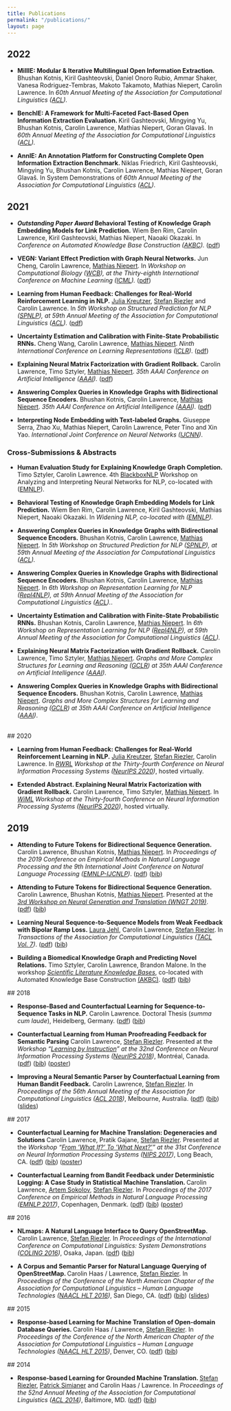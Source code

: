 ```yaml
---
title: Publications
permalink: "/publications/"
layout: page
---
```


## 2022
<ul>  
  <p><li><b>MillIE: Modular & Iterative Multilingual Open Information Extraction. </b>Bhushan Kotnis, Kiril Gashteovski, Daniel Onoro Rubio, Ammar Shaker, Vanesa Rodriguez-Tembras, Makoto Takamoto, Mathias Niepert, Carolin Lawrence. In <i>60th Annual Meeting of the Association for Computational Linguistics (<a href="https://2022.aclweb.org/">ACL</a>).</i></li></p>
  <p><li><b>BenchIE: A Framework for Multi-Faceted Fact-Based Open Information Extraction Evaluation. </b>Kiril Gashteovski, Mingying Yu, Bhushan Kotnis, Carolin Lawrence, Mathias Niepert, Goran Glavaš. In <i>60th Annual Meeting of the Association for Computational Linguistics (<a href="https://2022.aclweb.org/">ACL</a>).</i></li></p>
  <p><li><b>AnnIE: An Annotation Platform for Constructing Complete Open Information Extraction Benchmark. </b>Niklas Friedrich, Kiril Gashteovski, Mingying Yu, Bhushan Kotnis, Carolin Lawrence, Mathias Niepert, Goran Glavaš. In System Demonstrations of <i>60th Annual Meeting of the Association for Computational Linguistics (<a href="https://2022.aclweb.org/">ACL</a>).</i></li></p>
</ul>
  
## 2021
<ul>  
  
  <p><li><b><i>Outstanding Paper Award</i> Behavioral Testing of Knowledge Graph Embedding Models for Link Prediction.</b> Wiem Ben Rim, Carolin Lawrence, Kiril Gashteovski, Mathias Niepert, Naoaki Okazaki. In <i>Conference on Automated Knowledge Base Construction (<a href="https://www.akbc.ws/2021/">AKBC</a>).</i> (<a href="https://www.akbc.ws/2021/papers/3_2B2MliB8V">pdf</a>)</li></p>
<p><li><b>VEGN: Variant Effect Prediction with Graph Neural Networks.</b> Jun Cheng, Carolin Lawrence, <a href='http://www.matlog.net'>Mathias Niepert</a>. In <i>Workshop on Computational Biology (<a href="https://icml-compbio.github.io">WCB</a>), at the Thirty-eighth International Conference on Machine Learning (<a href="https://icml.cc/">ICML</a>).</i> (<a href="https://arxiv.org/abs/2106.13642">pdf</a>)</li></p>
<p><li><b>Learning from Human Feedback: Challenges for Real-World Reinforcement Learning in NLP.</b> <a href="https://research.google/people/JuliaKreutzer/">Julia Kreutzer</a>, <a href='http://www.cl.uni-heidelberg.de/~riezler/'>Stefan Riezler</a> and Carolin Lawrence. In <i>5th Workshop on Structured Prediction for NLP (<a href="http://structuredprediction.github.io/SPNLP21">SPNLP</a>), at 59th Annual Meeting of the Association for Computational Linguistics (<a href="https://2021.aclweb.org/">ACL</a>).</i>  (<a href="https://arxiv.org/abs/2011.02511">pdf</a>)</li></p>
<p><li><b>Uncertainty Estimation and Calibration with Finite-State Probabilistic RNNs.</b> Cheng Wang, Carolin Lawrence, <a href='http://www.matlog.net'>Mathias Niepert</a>. <i>Ninth International Conference on Learning Representations (<a href="https://iclr.cc/">ICLR</a>)</i>. (<a href="https://arxiv.org/abs/2011.12010">pdf</a>)</li></p>
<p><li><b>Explaining Neural Matrix Factorization with Gradient Rollback.</b> Carolin Lawrence, Timo Sztyler, <a href='http://www.matlog.net'>Mathias Niepert</a>. <i>35th AAAI Conference on Artificial Intelligence (<a href="https://aaai.org/Conferences/AAAI-21/">AAAI</a>).</i> (<a href="https://ojs.aaai.org/index.php/AAAI/article/view/16632">pdf</a>)</li></p>
<p><li><b>Answering Complex Queries in Knowledge Graphs with Bidirectional Sequence Encoders.</b> Bhushan Kotnis, Carolin Lawrence, <a href='http://www.matlog.net'>Mathias Niepert</a>. <i>35th AAAI Conference on Artificial Intelligence (<a href="https://aaai.org/Conferences/AAAI-21/">AAAI</a>).</i> (<a href="https://ojs.aaai.org/index.php/AAAI/article/view/16630">pdf</a>)</li></p>
<p><li><b>Interpreting Node Embedding with Text-labeled Graphs.</b> Giuseppe Serra, Zhao Xu, Mathias Niepert, Carolin Lawrence, Peter Tino and Xin Yao. <i>International Joint Conference on Neural Networks (<a href="https://www.ijcnn.org/">IJCNN</a>)</i>.</li></p>
</ul>

### Cross-Submissions & Abstracts
<ul>
<p><li><b>Human Evaluation Study for Explaining Knowledge Graph Completion.</b> Timo Sztyler, Carolin Lawrence. 4th <a href="https://blackboxnlp.github.io/">BlackboxNLP</a> Workshop on Analyzing and Interpreting Neural Networks for NLP, co-located with (<a href="https://2021.emnlp.org/">EMNLP</a>).</li></p>
<p><li><b>Behavioral Testing of Knowledge Graph Embedding Models for Link Prediction.</b> Wiem Ben Rim, Carolin Lawrence, Kiril Gashteovski, Mathias Niepert, Naoaki Okazaki. In <i>Widening NLP, co-located with (<a href="https://2021.emnlp.org/">EMNLP</a>).</i></li></p>
<p><li><b>Answering Complex Queries in Knowledge Graphs with Bidirectional Sequence Encoders.</b> Bhushan Kotnis, Carolin Lawrence, <a href='http://www.matlog.net'>Mathias Niepert</a>. In <i>5th Workshop on Structured Prediction for NLP (<a href="http://structuredprediction.github.io/SPNLP21">SPNLP</a>), at 59th Annual Meeting of the Association for Computational Linguistics (<a href="https://2021.aclweb.org/">ACL</a>).</i></li></p>
<p><li><b>Answering Complex Queries in Knowledge Graphs with Bidirectional Sequence Encoders.</b> Bhushan Kotnis, Carolin Lawrence, <a href='http://www.matlog.net'>Mathias Niepert</a>. In <i>6th Workshop on Representation Learning for NLP (<a href="https://sites.google.com/view/repl4nlp-2021/">Repl4NLP</a>), at 59th Annual Meeting of the Association for Computational Linguistics (<a href="https://2021.aclweb.org/">ACL</a>).</i>.</li></p>
<p><li><b>Uncertainty Estimation and Calibration with Finite-State Probabilistic RNNs.</b> Bhushan Kotnis, Carolin Lawrence, <a href='http://www.matlog.net'>Mathias Niepert</a>. In <i>6th Workshop on Representation Learning for NLP (<a href="https://sites.google.com/view/repl4nlp-2021/">Repl4NLP</a>), at 59th Annual Meeting of the Association for Computational Linguistics (<a href="https://2021.aclweb.org/">ACL</a>).</i></li></p>
<p><li><b>Explaining Neural Matrix Factorization with Gradient Rollback.</b> Carolin Lawrence, Timo Sztyler, <a href='http://www.matlog.net'>Mathias Niepert</a>. <i>Graphs and More Complex Structures for Learning and Reasoning (<a href="https://sites.google.com/view/gclr2021/">GCLR</a>) at 35th AAAI Conference on Artificial Intelligence (<a href="https://aaai.org/Conferences/AAAI-21/">AAAI</a>)</i>.</li></p>  
<p><li><b>Answering Complex Queries in Knowledge Graphs with Bidirectional Sequence Encoders.</b> Bhushan Kotnis, Carolin Lawrence, <a href='http://www.matlog.net'>Mathias Niepert</a>. <i>Graphs and More Complex Structures for Learning and Reasoning (<a href="https://sites.google.com/view/gclr2021/">GCLR</a>) at 35th AAAI Conference on Artificial Intelligence (<a href="https://aaai.org/Conferences/AAAI-21/">AAAI</a>)</i>.</li></p>
</ul>
  
<br/>
## 2020
<ul>  
<p><li><b>Learning from Human Feedback: Challenges for Real-World Reinforcement Learning in NLP.</b> <a href="https://research.google/people/JuliaKreutzer/">Julia Kreutzer</a>, <a href='http://www.cl.uni-heidelberg.de/~riezler/'>Stefan Riezler</a>, Carolin Lawrence. In <i><a href="https://sites.google.com/view/neurips2020rwrl">RWRL</a> Workshop at the Thirty-fourth Conference on Neural Information Processing Systems (<a href="https://nips.cc/Conferences/2020">NeurIPS 2020</a>)</i>, hosted virtually.</li></p>
<p><li><b>Extended Abstract. Explaining Neural Matrix Factorization with Gradient Rollback.</b> Carolin Lawrence, Timo Sztyler, <a href='http://www.matlog.net'>Mathias Niepert</a>. In <i><a href="https://wimlworkshop.org/neurips2020/">WiML</a> Workshop at the Thirty-fourth Conference on Neural Information Processing Systems (<a href="https://nips.cc/Conferences/2020">NeurIPS 2020</a>)</i>, hosted virtually.</li></p>
</ul>

## 2019
<ul>
<p><li><b>Attending to Future Tokens for Bidirectional Sequence Generation.</b> Carolin Lawrence, Bhushan Kotnis, <a href='http://www.matlog.net'>Mathias Niepert</a>. In <i>Proceedings of the 2019 Conference on Empirical Methods in Natural Language Processing and the 9th International Joint Conference on Natural Language Processing (<a href='https://www.emnlp-ijcnlp2019.org/'>EMNLP-IJCNLP</a>)</i>. (<a href="https://www.aclweb.org/anthology/D19-1001">pdf</a>) (<a href="/bib/LawrenceETAL19.txt">bib</a>)</li></p>
<p><li><b>Attending to Future Tokens for Bidirectional Sequence Generation.</b> Carolin Lawrence, Bhushan Kotnis, <a href='http://www.matlog.net'>Mathias Niepert</a>. Presented at the <i><a href='https://sites.google.com/view/wngt19/home'>3rd Workshop on Neural Generation and Translation (WNGT 2019)</a></i>. (<a href="https://www.aclweb.org/anthology/D19-1001">pdf</a>) (<a href="/bib/LawrenceETAL19.txt">bib</a>)</li></p>
<p><li><b>Learning Neural Sequence-to-Sequence Models from Weak Feedback with Bipolar Ramp Loss.</b> <a href='https://www.cl.uni-heidelberg.de/~jehl/'>Laura Jehl</a>, Carolin Lawrence, <a href='http://www.cl.uni-heidelberg.de/~riezler/'>Stefan Riezler</a>. In <i>Transactions of the Association for Computational Linguistics (<a href='https://www.transacl.org/ojs/index.php/tacl/issue/view/15'>TACL Vol. 7</a>)</i>. (<a href="https://www.mitpressjournals.org/doi/pdf/10.1162/tacl_a_00265">pdf</a>) (<a href="/bib/JehlETAL19.txt">bib</a>)</li></p>
<p><li><b>Building a Biomedical Knowledge Graph and Predicting Novel Relations.</b> Timo Sztyler, Carolin Lawrence, Brandon Malone. In the workshop <i><a href="https://sites.google.com/view/akbc-sci/home">Scientific Literature Knowledge Bases</a></i>, co-located with Automated Knowledge Base Construction <a href='https://www.akbc.ws/2019/'>(AKBC)</a>. (<a href="/papers/SztylerETAL19.pdf">pdf</a>) (<a href="/bib/SztylerETAL19.txt">bib</a>)</li></p>
</ul>
## 2018
<ul>
<p><li><b>Response-Based and Counterfactual Learning for Sequence-to-Sequence Tasks in NLP.</b> Carolin Lawrence. Doctoral Thesis (<i>summa cum laude</i>), Heidelberg, Germany. (<a href="/papers/Lawrence18.pdf">pdf</a>) (<a href="/bib/Lawrence18.txt">bib</a>) </li></p>
<p><li><b>Counterfactual Learning from Human Proofreading Feedback for Semantic Parsing</b> Carolin Lawrence, <a href='http://www.cl.uni-heidelberg.de/~riezler/'>Stefan Riezler</a>. Presented at the <i> Workshop “<a href="https://sites.google.com/view/lbi2018/">Learning by Instruction</a>” at the 32nd Conference on Neural Information Processing Systems (<a href="https://nips.cc/Conferences/2018">NeurIPS 2018</a>)</i>, Montréal, Canada. (<a href="https://arxiv.org/abs/1811.12239">pdf</a>) (<a href="/bib/LawrenceRiezler2018b.txt">bib</a>) (<a href="/posters/18NeurIPS_LBI.pdf">poster</a>) </li></p>
<p><li><b>Improving a Neural Semantic Parser by Counterfactual Learning from Human Bandit Feedback.</b> Carolin Lawrence, <a href='http://www.cl.uni-heidelberg.de/~riezler/'>Stefan Riezler</a>. In <i>Proceedings of the 56th Annual Meeting of the Association for Computational Linguistics (<a href='http://acl2018.org/'>ACL 2018</a>)</i>, Melbourne, Australia. (<a href="http://aclweb.org/anthology/P18-1169">pdf</a>) (<a href="/bib/LawrenceRiezler2018.txt">bib</a>) (<a href="/slides/18ACL.pdf">slides</a>)</li></p>
</ul>
## 2017
<ul>
<p><li><b>  Counterfactual Learning for Machine Translation: Degeneracies and Solutions </b> Carolin Lawrence, Pratik Gajane, <a href='http://www.cl.uni-heidelberg.de/~riezler/'>Stefan Riezler</a>. Presented at the <i> Workshop “<a href="https://sites.google.com/view/causalnips2017">From ’What If?’ To ’What Next?’</a>” at the 31st Conference on Neural Information Processing Systems (<a href="https://nips.cc/Conferences/2017">NIPS 2017</a>)</i>, Long Beach, CA. (<a href="https://arxiv.org/abs/1711.08621">pdf</a>) (<a href="/bib/LawrenceETAL2017b.txt">bib</a>) (<a href="/posters/17NIPS_WITWN.pdf">poster</a>) </li></p>
<p><li><b> Counterfactual Learning from Bandit Feedback under Deterministic Logging: A Case Study in Statistical Machine Translation. </b> Carolin Lawrence, <a href='http://www.cl.uni-heidelberg.de/~sokolov/'>Artem Sokolov</a>, <a href='http://www.cl.uni-heidelberg.de/~riezler/'>Stefan Riezler</a>. In <i> Proceedings of the 2017 Conference on Empirical Methods in Natural Language Processing (<a href='http://emnlp2017.net/'>EMNLP 2017</a>)</i>, Copenhagen, Denmark. (<a href="http://www.aclweb.org/anthology/D/D17/D17-1272.pdf">pdf</a>) (<a href="/bib/LawrenceETAL2017a.txt">bib</a>) (<a href="/posters/17EMNLP.pdf">poster</a>) </li></p>
</ul>
## 2016
<ul>
<p><li><b> NLmaps: A Natural Language Interface to Query OpenStreetMap. </b> Carolin Lawrence, <a href='http://www.cl.uni-heidelberg.de/~riezler/'>Stefan Riezler</a>. In <i> Proceedings of the International Conference on Computational Linguistics: System Demonstrations (<a href='http://coling2016.anlp.jp/'>COLING 2016</a>)</i>, Osaka, Japan. (<a href="http://aclweb.org/anthology/C/C16/C16-2002.pdf">pdf</a>) (<a href="/bib/LawrenceRiezler2016.txt">bib</a>) </li></p>
<p><li><b> A Corpus and Semantic Parser for Natural Language Querying of OpenStreetMap. </b> Carolin Haas / Lawrence, <a href='http://www.cl.uni-heidelberg.de/~riezler/'>Stefan Riezler</a>. In <i>Proceedings of the Conference of the North American Chapter of the Association for Computational Linguistics – Human Language Technologies (<a href='http://naacl.org/naacl-hlt-2016/'>NAACL HLT 2016</a>)</i>, San Diego, CA. (<a href="http://www.aclweb.org/anthology/N16-1088">pdf</a>) (<a href="/bib/HaasRiezler2016.txt">bib</a>) (<a href="/slides/16NAACL.pdf">slides</a>)</li></p>
</ul>
## 2015
<ul>
<p><li><b> Response-based Learning for Machine Translation of Open-domain Database Queries. </b> Carolin Haas / Lawrence, <a href='http://www.cl.uni-heidelberg.de/~riezler/'>Stefan Riezler</a>. In <i>Proceedings of the Conference of the North American Chapter of the Association for Computational Linguistics – Human Language Technologies (<a href='http://naacl.org/naacl-hlt-2015/'>NAACL HLT 2015</a>)</i>, Denver, CO. (<a href="http://www.aclweb.org/anthology/N15-1149">pdf</a>) (<a href="/bib/HaasRiezler2015.txt">bib</a>)</li></p>
</ul>
## 2014
<ul>
<p><li><b> Response-based Learning for Grounded Machine Translation. </b> <a href='http://www.cl.uni-heidelberg.de/~riezler/'>Stefan Riezler</a>, <a href='http://simianer.de/'>Patrick Simianer</a> and Carolin Haas / Lawrence. In <i>Proceedings of the 52nd Annual Meeting of the Association for Computational Linguistics (<a href='http://acl2014.org/'>ACL 2014</a>)</i>, Baltimore, MD. (<a href='http://www.aclweb.org/anthology/P14-1083'>pdf</a>) (<a href="/bib/RiezlerETAL2014.txt">bib</a>)</li></p>
</ul>


